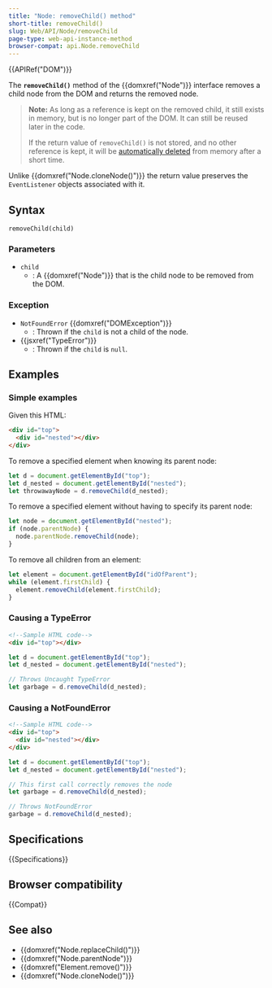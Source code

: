```yaml
---
title: "Node: removeChild() method"
short-title: removeChild()
slug: Web/API/Node/removeChild
page-type: web-api-instance-method
browser-compat: api.Node.removeChild
---
```


{{APIRef("DOM")}}

The **`removeChild()`** method of the {{domxref("Node")}} interface
removes a child node from the DOM and returns the removed node.

> **Note:** As long as a reference is kept on the removed child,
> it still exists in memory, but is no longer part of the DOM.
> It can still be reused later in the code.
>
> If the return value of `removeChild()` is not stored, and no other reference is kept,
> it will be [automatically deleted](/en-US/docs/Web/JavaScript/Memory_management) from memory after a short time.

Unlike {{domxref("Node.cloneNode()")}} the return value preserves the `EventListener` objects associated with it.

## Syntax

```js-nolint
removeChild(child)
```

### Parameters

- `child`
  - : A {{domxref("Node")}} that is the child node to be removed from the DOM.

### Exception

- `NotFoundError` {{domxref("DOMException")}}
  - : Thrown if the `child` is not a child of the node.
- {{jsxref("TypeError")}}
  - : Thrown if the `child` is `null`.

## Examples

### Simple examples

Given this HTML:

```html
<div id="top">
  <div id="nested"></div>
</div>
```

To remove a specified element when knowing its parent node:

```js
let d = document.getElementById("top");
let d_nested = document.getElementById("nested");
let throwawayNode = d.removeChild(d_nested);
```

To remove a specified element without having to specify its parent node:

```js
let node = document.getElementById("nested");
if (node.parentNode) {
  node.parentNode.removeChild(node);
}
```

To remove all children from an element:

```js
let element = document.getElementById("idOfParent");
while (element.firstChild) {
  element.removeChild(element.firstChild);
}
```

### Causing a TypeError

```html
<!--Sample HTML code-->
<div id="top"></div>
```

```js
let d = document.getElementById("top");
let d_nested = document.getElementById("nested");

// Throws Uncaught TypeError
let garbage = d.removeChild(d_nested);
```

### Causing a NotFoundError

```html
<!--Sample HTML code-->
<div id="top">
  <div id="nested"></div>
</div>
```

```js
let d = document.getElementById("top");
let d_nested = document.getElementById("nested");

// This first call correctly removes the node
let garbage = d.removeChild(d_nested);

// Throws NotFoundError
garbage = d.removeChild(d_nested);
```

## Specifications

{{Specifications}}

## Browser compatibility

{{Compat}}

## See also

- {{domxref("Node.replaceChild()")}}
- {{domxref("Node.parentNode")}}
- {{domxref("Element.remove()")}}
- {{domxref("Node.cloneNode()")}}
